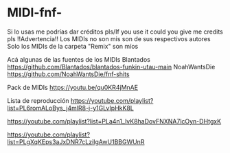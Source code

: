 # MIDI-fnf-
Si lo usas me podrías dar créditos pls/If you use it could you give me credits pls
!!Advertencia!!
Los MIDIs no son mis son de sus respectivos autores
Solo los MIDIs de la carpeta "Remix" son míos

Acá algunas de las fuentes de los MIDIs
Blantados
https://github.com/Blantados/blantados-funkin-utau-main
NoahWantsDie
https://github.com/NoahWantsDie/fnf-shits

Pack de MIDIs 
https://youtu.be/qu0KR4jMnAE

Lista de reproducción
https://youtube.com/playlist?list=PL6romALoBys_j4mlR8-j-y1GLvIpHkK8L

https://youtube.com/playlist?list=PLa4n1_lvK8haDovFNXNA7lcOyn-DHtgxK

https://youtube.com/playlist?list=PLgXqKEps3aJxDNR7cLziIgAwU1BBGWUnR
